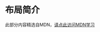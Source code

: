 # 布局简介

此部分内容精选自MDN，[请点此访问MDN学习](https://developer.mozilla.org/zh-CN/docs/Learn/CSS/CSS_layout/Introduction)